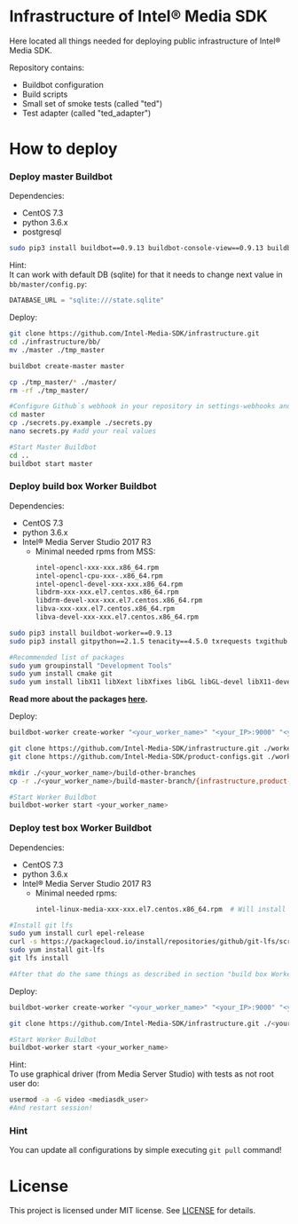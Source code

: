 # Infrastructure of Intel® Media SDK
Here located all things needed for deploying public infrastructure of Intel® Media SDK.  
  
Repository contains:  
- Buildbot configuration
- Build scripts
- Small set of smoke tests (called "ted")
- Test adapter (called "ted_adapter")


# How to deploy
### Deploy master Buildbot
Dependencies:
- CentOS 7.3
- python 3.6.x
- postgresql

```bash
sudo pip3 install buildbot==0.9.13 buildbot-console-view==0.9.13 buildbot-waterfall-view==0.9.13 buildbot-grid-view==0.9.13 buildbot-www==0.9.13
```
Hint:  
It can work with default DB (sqlite) for that it needs to change next value in `bb/master/config.py`:
```python
DATABASE_URL = "sqlite:///state.sqlite"
```

Deploy:
```bash
git clone https://github.com/Intel-Media-SDK/infrastructure.git
cd ./infrastructure/bb/
mv ./master ./tmp_master

buildbot create-master master

cp ./tmp_master/* ./master/
rm -rf ./tmp_master/

#Configure Github`s webhook in your repository in settings-webhooks and create Github`s token after that do:
cd master
cp ./secrets.py.example ./secrets.py
nano secrets.py #add your real values

#Start Master Buildbot
cd ..
buildbot start master

```
### Deploy build box Worker Buildbot
Dependencies:
- CentOS 7.3
- python 3.6.x
- Intel® Media Server Studio 2017 R3
  - Minimal needed rpms from MSS:
      ```bash
      intel-opencl-xxx-xxx.x86_64.rpm
      intel-opencl-cpu-xxx-.x86_64.rpm
      intel-opencl-devel-xxx-xxx.x86_64.rpm
      libdrm-xxx-xxx.el7.centos.x86_64.rpm
      libdrm-devel-xxx-xxx.el7.centos.x86_64.rpm
      libva-xxx-xxx.el7.centos.x86_64.rpm
      libva-devel-xxx-xxx.el7.centos.x86_64.rpm
      ```


```bash
sudo pip3 install buildbot-worker==0.9.13
sudo pip3 install gitpython==2.1.5 tenacity==4.5.0 txrequests txgithub service_identity

#Recommended list of packages
sudo yum groupinstall "Development Tools"
sudo yum install cmake git
sudo yum install libX11 libXext libXfixes libGL libGL-devel libX11-devel 
```
**Read more about the packages [here](docs/packages.md).**

Deploy:
```bash
buildbot-worker create-worker "<your_worker_name>" "<your_IP>:9000" "<your_worker_name>" "pass"

git clone https://github.com/Intel-Media-SDK/infrastructure.git ./worker-build/build-master-branch/infrastructure
git clone https://github.com/Intel-Media-SDK/product-configs.git ./worker-build/build-master-branch/product-configs

mkdir ./<your_worker_name>/build-other-branches
cp -r ./<your_worker_name>/build-master-branch/{infrastructure,product-configs} ./<your_worker_name>/build-other-branches/

#Start Worker Buildbot
buildbot-worker start <your_worker_name>
```

### Deploy test box Worker Buildbot
Dependencies:
- CentOS 7.3
- python 3.6.x
- Intel® Media Server Studio 2017 R3
  - Minimal needed rpms:
      ```bash
      intel-linux-media-xxx-xxx.el7.centos.x86_64.rpm  # Will install iHD_drv_video.so etc
      ```

```bash
#Install git lfs
sudo yum install curl epel-release
curl -s https://packagecloud.io/install/repositories/github/git-lfs/script.rpm.sh | sudo bash
sudo yum install git-lfs
git lfs install

#After that do the same things as described in section "build box Worker"
```

Deploy:
```bash
buildbot-worker create-worker "<your_worker_name>" "<your_IP>:9000" "<your_worker_name>" "pass"

git clone https://github.com/Intel-Media-SDK/infrastructure.git ./<your_worker_name>/test/infrastructure

#Start Worker Buildbot
buildbot-worker start <your_worker_name>
```
Hint:  
To use graphical driver (from Media Server Studio) with tests as not root user do: 
```bash
usermod -a -G video <mediasdk_user>
#And restart session!
```

### Hint
You can update all configurations by simple executing `git pull` command!


# License
This project is licensed under MIT license. See [LICENSE](./LICENSE) for details.
